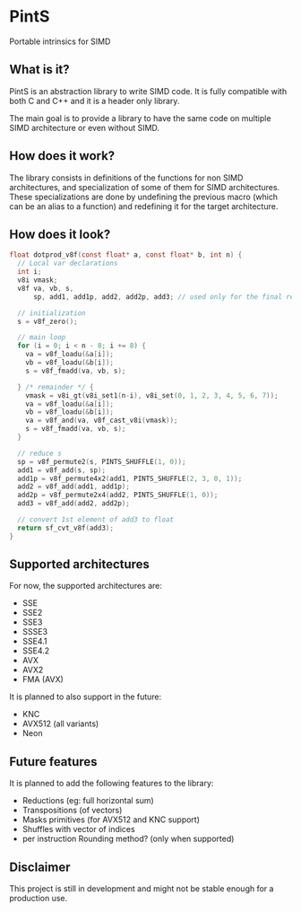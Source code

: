 # PintS

Portable intrinsics for SIMD

## What is it?

PintS is an abstraction library to write SIMD code.
It is fully compatible with both C and C++ and it is a header only library.

The main goal is to provide a library to have the same code
on multiple SIMD architecture or even without SIMD.

## How does it work?

The library consists in definitions of the functions for non SIMD architectures,
and specialization of some of them for SIMD architectures.
These specializations are done by undefining the previous macro
(which can be an alias to a function)
and redefining it for the target architecture.

## How does it look?

~~~c
float dotprod_v8f(const float* a, const float* b, int n) {
  // Local var declarations
  int i;
  v8i vmask;
  v8f va, vb, s,
      sp, add1, add1p, add2, add2p, add3; // used only for the final reduction

  // initialization
  s = v8f_zero();

  // main loop
  for (i = 0; i < n - 8; i += 8) {
    va = v8f_loadu(&a[i]);
    vb = v8f_loadu(&b[i]);
    s = v8f_fmadd(va, vb, s);

  } /* remainder */ {
    vmask = v8i_gt(v8i_set1(n-i), v8i_set(0, 1, 2, 3, 4, 5, 6, 7));
    va = v8f_loadu(&a[i]);
    vb = v8f_loadu(&b[i]);
    va = v8f_and(va, v8f_cast_v8i(vmask));
    s = v8f_fmadd(va, vb, s);
  }

  // reduce s
  sp = v8f_permute2(s, PINTS_SHUFFLE(1, 0));
  add1 = v8f_add(s, sp);
  add1p = v8f_permute4x2(add1, PINTS_SHUFFLE(2, 3, 0, 1));
  add2 = v8f_add(add1, add1p);
  add2p = v8f_permute2x4(add2, PINTS_SHUFFLE(1, 0));
  add3 = v8f_add(add2, add2p);

  // convert 1st element of add3 to float
  return sf_cvt_v8f(add3);
}
~~~

## Supported architectures

For now, the supported architectures are:
- SSE
- SSE2
- SSE3
- SSSE3
- SSE4.1
- SSE4.2
- AVX
- AVX2
- FMA (AVX)

It is planned to also support in the future:
- KNC
- AVX512 (all variants)
- Neon

## Future features

It is planned to add the following features to the library:
- Reductions (eg: full horizontal sum)
- Transpositions (of vectors)
- Masks primitives (for AVX512 and KNC support)
- Shuffles with vector of indices
- per instruction Rounding method? (only when supported)


## Disclaimer

This project is still in development and might not be stable enough
for a production use.
